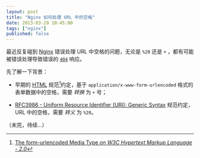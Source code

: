 ```yaml
---
layout: post
title: "Nginx 如何处理 URL 中的空格"
date: 2013-03-29 10:45:00
tags: ["nginx"]
published: false
---
```


最近反复碰到 [Nginx][] 错误处理 URL 中空格的问题，无论是 `%20` 还是 `+` ，都有可能被错误处理导致错误的 [`404`](http://www.w3.org/Protocols/rfc2616/rfc2616-sec10.html#sec10.4.5) 响应。

先了解一下背景：

* 早期的 [HTML][] 规范[^1]约定，基于 `application/x-www-form-urlencoded` 格式的表单数据中的空格，需要 *转换* 为 `+` 号；

* [RFC3986 - Uniform Resource Identifier (URI): Generic Syntax]() 规范约定，URL 中的空格，需要 *转义* 为 `%20`。

（未完，待续…）


[^1]: [The form-urlencoded Media Type *on W3C Hypertext Markup Language - 2.0*](http://www.w3.org/MarkUp/html-spec/html-spec_8.html#SEC8.2.1)

[Nginx]: http://nginx.org
[HTML]: http://www.w3.org/TR/html51/
